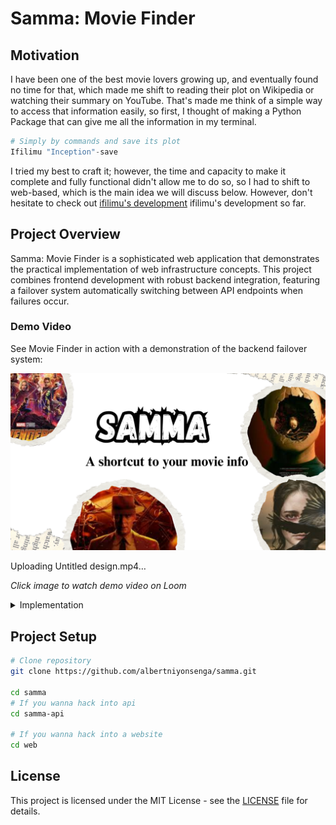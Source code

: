 # Samma: Movie Finder
## Motivation
I have been one of the best movie lovers growing up, and eventually found no time for that, which made me shift to reading their plot on Wikipedia or watching their summary on YouTube. That's made me think of a simple way to access that information easily, so first, I thought of making a Python Package that can give me all the information in my terminal.

```python
# Simply by commands and save its plot
Ifilimu "Inception"-save
```
I tried my best to craft it; however, the time and capacity to make it complete and fully functional didn't allow me to do so, so I had to shift to web-based, which is the main idea we will discuss below. However, don't hesitate to check out [ifilimu's development](https://pypi.org/project/ifilimu) ifilimu's development so far.

## Project Overview
Samma: Movie Finder is a sophisticated web application that demonstrates the practical implementation of web infrastructure concepts. This project combines frontend development with robust backend integration, featuring a failover system automatically switching between API endpoints when failures occur.

### Demo Video
See Movie Finder in action with a demonstration of the backend failover system:

[![Watch the Demo](https://raw.githubusercontent.com/albertniyonsenga/samma/main/demo/flyer.png)](https://raw.githubusercontent.com/albertniyonsenga/samma/main/demo/demo.mp4)


Uploading Untitled design.mp4…


*Click image to watch demo video on Loom*

<details>
<summary>Implementation</summary>

## System Architecture
```
Client Browser
│
├─> Primary Backend (https://samma-api.onrender.com)
│   │
│   └─> Failover 1 (https://samma-api-prod.onrender.com)
│       │
│       └─> Failover 2 (https://samma-api-failover.onrender.com)
│
├─> Local Storage (Recent Searches)
│
└─> UI Components
    ├─ Search Interface
    ├─ Results Display
    └─ Status Indicators
```
## Technical Implementation
### Backend Failover System

```javascript
const BACKENDS = [
  "https://samma-api.onrender.com",
  "https://samma-api-prod.onrender.com",
  "https://samma-api-failover.onrender.com"
];

async function callBackend(path, retries = 3) {
  for (let i = 0; i < retries; i++) {
    try {
      const response = await fetch(`${BACKENDS[currentBackendIndex]}${path}`);
      if (!response.ok) throw new Error(`HTTP error! status: ${response.status}`);
      return await response.json();
    } catch (error) {
      if (i === retries - 1 && currentBackendIndex < BACKENDS.length - 1) {
        currentBackendIndex++;
        i = -1;  // Reset retry counter
      }
    }
  }
  throw new Error("All backends failed");
}
```

This implementation demonstrates:
1. **API endpoint rotation** when failures occur
2. **Retry logic** with configurable attempts
3. **Visual status indicators** showing active backend
4. **Graceful degradation** when all backends fail

### Frontend Architecture
- **Responsive Design**: Mobile-first approach with CSS Grid/Flexbox
- **Performance Optimization**: Minimal dependencies, efficient rendering
- **State Management**: LocalStorage for persistent recent searches
- **Error Handling**: User-friendly error messages with retry options

```css
/* Visual backend status indicators */
.status-dot {
  width: 10px;
  height: 10px;
  border-radius: 50%;
  background: #555;
}

.status-dot.active {
  background: #6cffa0;
  box-shadow: 0 0 8px rgba(108, 255, 160, 0.8);
  animation: pulse 1.5s infinite;
}

@keyframes pulse {
  0% { transform: scale(1); }
  50% { transform: scale(1.2); }
  100% { transform: scale(1); }
}
```

### API Integration Features
1. **Rate Limit Awareness**: Sequential backend switching avoids hitting rate limits
2. **Header Management**: Proper Content-Type and Accept headers
3. **Response Validation**: Checks for valid JSON before processing
4. **Error Mapping**: Converts HTTP errors to user-friendly messages

## Technical Limits and Solutions
1. **API Dependency**:
   - *Challenge*: Requires compatible backend APIs
   - *Solution*: Abstracted API client with adapter pattern

2. **Rate Limiting**:
   - *Challenge*: Backend API rate restrictions
   - *Solution*: Multiple endpoints with failover

3. **Browser Compatibility**:
   - *Challenge*: Support for older browsers
   - *Solution*: Progressive enhancement approach

4. **Security Constraints**:
   - *Challenge*: Frontend-only implementation
   - *Solution*: Ready for HTTPS/TLS integration provided by our hosting platform - GitHub Pages
</details>

## Project Setup

```bash
# Clone repository
git clone https://github.com/albertniyonsenga/samma.git

cd samma
# If you wanna hack into api
cd samma-api

# If you wanna hack into a website
cd web
```

## License
This project is licensed under the MIT License - see the [LICENSE](LICENSE) file for details.
